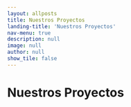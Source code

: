 ```yaml
---
layout: allposts
title: Nuestros Proyectos
landing-title: 'Nuestros Proyectos'
nav-menu: true
description: null
image: null
author: null
show_tile: false
---
```


<h1>Nuestros Proyectos</h1>
